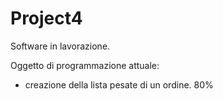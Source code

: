 # Project4
Software in lavorazione.

Oggetto di programmazione attuale: 
- creazione della lista pesate di un ordine. 80%

